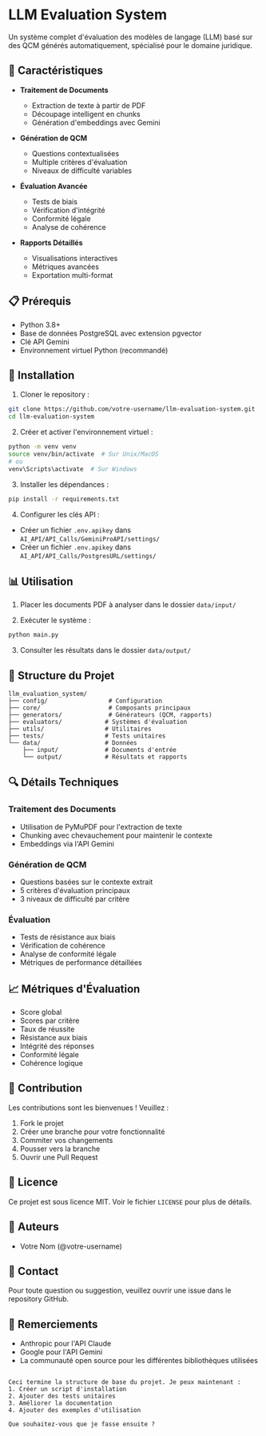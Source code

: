 # LLM Evaluation System

Un système complet d'évaluation des modèles de langage (LLM) basé sur des QCM générés automatiquement, spécialisé pour le domaine juridique.

## 🌟 Caractéristiques

- **Traitement de Documents**
  - Extraction de texte à partir de PDF
  - Découpage intelligent en chunks
  - Génération d'embeddings avec Gemini

- **Génération de QCM**
  - Questions contextualisées
  - Multiple critères d'évaluation
  - Niveaux de difficulté variables

- **Évaluation Avancée**
  - Tests de biais
  - Vérification d'intégrité
  - Conformité légale
  - Analyse de cohérence

- **Rapports Détaillés**
  - Visualisations interactives
  - Métriques avancées
  - Exportation multi-format

## 📋 Prérequis

- Python 3.8+
- Base de données PostgreSQL avec extension pgvector
- Clé API Gemini
- Environnement virtuel Python (recommandé)

## 🚀 Installation

1. Cloner le repository :
```bash
git clone https://github.com/votre-username/llm-evaluation-system.git
cd llm-evaluation-system
```

2. Créer et activer l'environnement virtuel :
```bash
python -m venv venv
source venv/bin/activate  # Sur Unix/MacOS
# ou
venv\Scripts\activate  # Sur Windows
```

3. Installer les dépendances :
```bash
pip install -r requirements.txt
```

4. Configurer les clés API :
- Créer un fichier `.env.apikey` dans `AI_API/API_Calls/GeminiProAPI/settings/`
- Créer un fichier `.env.apikey` dans `AI_API/API_Calls/PostgresURL/settings/`

## 📊 Utilisation

1. Placer les documents PDF à analyser dans le dossier `data/input/`

2. Exécuter le système :
```bash
python main.py
```

3. Consulter les résultats dans le dossier `data/output/`

## 📁 Structure du Projet

```
llm_evaluation_system/
├── config/                 # Configuration
├── core/                   # Composants principaux
├── generators/             # Générateurs (QCM, rapports)
├── evaluators/            # Systèmes d'évaluation
├── utils/                 # Utilitaires
├── tests/                 # Tests unitaires
└── data/                  # Données
    ├── input/             # Documents d'entrée
    └── output/            # Résultats et rapports
```

## 🔍 Détails Techniques

### Traitement des Documents
- Utilisation de PyMuPDF pour l'extraction de texte
- Chunking avec chevauchement pour maintenir le contexte
- Embeddings via l'API Gemini

### Génération de QCM
- Questions basées sur le contexte extrait
- 5 critères d'évaluation principaux
- 3 niveaux de difficulté par critère

### Évaluation
- Tests de résistance aux biais
- Vérification de cohérence
- Analyse de conformité légale
- Métriques de performance détaillées

## 📈 Métriques d'Évaluation

- Score global
- Scores par critère
- Taux de réussite
- Résistance aux biais
- Intégrité des réponses
- Conformité légale
- Cohérence logique

## 🤝 Contribution

Les contributions sont les bienvenues ! Veuillez :
1. Fork le projet
2. Créer une branche pour votre fonctionnalité
3. Commiter vos changements
4. Pousser vers la branche
5. Ouvrir une Pull Request

## 📄 Licence

Ce projet est sous licence MIT. Voir le fichier `LICENSE` pour plus de détails.

## 👥 Auteurs

- Votre Nom (@votre-username)

## 📧 Contact

Pour toute question ou suggestion, veuillez ouvrir une issue dans le repository GitHub.

## 🙏 Remerciements

- Anthropic pour l'API Claude
- Google pour l'API Gemini
- La communauté open source pour les différentes bibliothèques utilisées
```

Ceci termine la structure de base du projet. Je peux maintenant :
1. Créer un script d'installation
2. Ajouter des tests unitaires
3. Améliorer la documentation
4. Ajouter des exemples d'utilisation

Que souhaitez-vous que je fasse ensuite ?